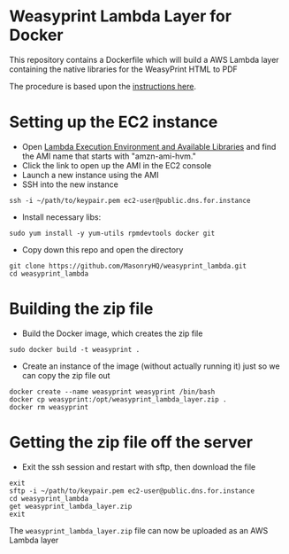 # Weasyprint Lambda Layer for Docker
This repository contains a Dockerfile which will build a AWS Lambda layer containing the native libraries for the WeasyPrint HTML to PDF 

The procedure is based upon the [instructions here](https://aws.amazon.com/premiumsupport/knowledge-center/lambda-linux-binary-package/).

# Setting up the EC2 instance

- Open [Lambda Execution Environment and Available Libraries](https://docs.aws.amazon.com/lambda/latest/dg/current-supported-versions.html)
and find the AMI name that starts with "amzn-ami-hvm."
- Click the link to open up the AMI in the EC2 console
- Launch a new instance using the AMI
- SSH into the new instance

```
ssh -i ~/path/to/keypair.pem ec2-user@public.dns.for.instance
```

- Install necessary libs:

```
sudo yum install -y yum-utils rpmdevtools docker git
```

- Copy down this repo and open the directory

```
git clone https://github.com/MasonryHQ/weasyprint_lambda.git
cd weasyprint_lambda
```

# Building the zip file

- Build the Docker image, which creates the zip file

```
sudo docker build -t weasyprint .
```

- Create an instance of the image (without actually running it) just so we can copy the zip file out

```
docker create --name weasyprint weasyprint /bin/bash
docker cp weasyprint:/opt/weasyprint_lambda_layer.zip .
docker rm weasyprint
```

# Getting the zip file off the server

- Exit the ssh session and restart with sftp, then download the file

```
exit
sftp -i ~/path/to/keypair.pem ec2-user@public.dns.for.instance
cd weasyprint_lambda
get weasyprint_lambda_layer.zip
exit
```

The `weasyprint_lambda_layer.zip` file can now be uploaded as an AWS Lambda layer